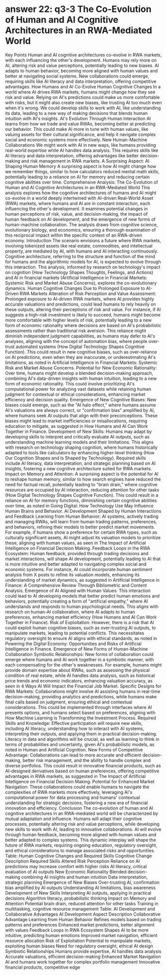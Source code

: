 # answer 22: q3-3 The Co-Evolution of Human and AI Cognitive Architectures in an RWA-Mediated World

Key Points
Human and AI cognitive architectures co-evolve in RWA markets, with each influencing the other's development.
Humans may rely more on AI, altering risk and value perceptions, potentially leading to new biases.
AI adapts to human behavior, becoming more aligned with human values and better at navigating social systems.
New collaborations could emerge, requiring skills like AI literacy and data interpretation, offering competitive advantages.
How Humans and AI Co-Evolve
Human Cognitive Changes
In a world where AI drives RWA markets, humans might change how they see risk and value. Relying on AI's predictions could make us more comfortable with risks, but it might also create new biases, like trusting AI too much even when it's wrong. We could develop skills to work with AI, like understanding its data, leading to a new way of making decisions that blends human intuition with AI's insights.
AI's Evolution Through Human Interaction
AI learns from how we trade and value RWAs, becoming better at predicting our behavior. This could make AI more in tune with human values, like valuing assets for their cultural significance, and help it navigate complex social and economic systems more effectively.
New Human-Machine Collaborations
We might work with AI in new ways, like humans providing real-world expertise while AI handles data analysis. This requires skills like AI literacy and data interpretation, offering advantages like better decision-making and risk management in RWA markets.
A Surprising Aspect: AI Shaping Human Memory
A surprising aspect is how AI might change how we remember things, similar to how calculators reduced mental math skills, potentially leading to a reliance on AI for memory and reducing certain cognitive abilities over time.
Comprehensive Analysis: The Co-Evolution of Human and AI Cognitive Architectures in an RWA-Mediated World
This analysis explores how the cognitive architectures of humans and AI might co-evolve in a world deeply intertwined with AI-driven Real-World Asset (RWA) markets, where humans and AI are in constant interaction, each influencing the other's development. It examines potential changes in human perceptions of risk, value, and decision-making, the impact of human feedback on AI development, and the emergence of new forms of human-machine collaboration. The analysis draws from cognitive science, evolutionary biology, and economics, ensuring a thorough examination of this reciprocal impact within the specific context of an RWA-driven economy.
Introduction
The scenario envisions a future where RWA markets, involving tokenized assets like real estate, commodities, and intellectual property, are mediated by AI, with humans and AI interacting continuously. Cognitive architecture, referring to the structure and function of the mind for humans and the algorithmic models for AI, is expected to evolve through this interaction. This analysis, informed by research on technology's impact on cognition (How Technology Shapes Thoughts, Feelings, and Actions) and AI in financial markets (Artificial Intelligence in Financial Markets: Systemic Risk and Market Abuse Concerns), explores the co-evolutionary dynamics.
Human Cognitive Changes Due to Prolonged Exposure to AI-Driven RWA Markets
Alteration of Risk Perception and Value Assessment:
Prolonged exposure to AI-driven RWA markets, where AI provides highly accurate valuations and predictions, could lead humans to rely heavily on these outputs, altering their perceptions of risk and value. For instance, if AI suggests a high-risk investment is likely to succeed, humans might become more comfortable with higher levels of risk, potentially leading to a new form of economic rationality where decisions are based on AI's probabilistic assessments rather than traditional risk aversion.
This reliance might diminish independent judgment capabilities, as humans may defer to AI's analyses, aligning with the concept of automation bias, where people over-trust automated systems (How Digital Technology Shapes Cognitive Function). This could result in new cognitive biases, such as over-reliance on AI predictions, even when they are inaccurate, or underestimating AI's limitations, as noted in Artificial Intelligence in Financial Markets: Systemic Risk and Market Abuse Concerns.
Potential for New Economic Rationality:
Over time, humans might develop a blended decision-making approach, combining AI's data-driven insights with human intuition, leading to a new form of economic rationality. This could involve prioritizing AI's computational power for analyzing vast datasets while retaining human judgment for contextual or ethical considerations, enhancing market efficiency and decision quality.
Emergence of New Cognitive Biases:
New biases could emerge, such as the "AI halo effect," where humans assume AI's valuations are always correct, or "confirmation bias" amplified by AI, where humans seek AI outputs that align with their preconceptions. These biases might lead to market inefficiencies or misallocations, requiring education to mitigate, as suggested in How Humans and AI Can Work Together in Finance.
Development of New Skills:
Humans may adapt by developing skills to interpret and critically evaluate AI outputs, such as understanding machine learning models and their limitations. This aligns with research on technology shaping cognition, where humans historically adapted to tools like calculators by enhancing higher-level thinking (How Our Cognition Shapes and Is Shaped by Technology). Required skills include AI literacy, data interpretation, and strategic planning based on AI insights, fostering a new cognitive architecture suited for RWA markets.
Impact on Memory and Attention:
A surprising aspect is the potential for AI to reshape human memory, similar to how search engines have reduced the need for factual recall, potentially leading to "brain drain," where cognitive resources are occupied by AI interaction, reducing attention for other tasks (How Digital Technology Shapes Cognitive Function). This could result in a reliance on AI for memory functions, diminishing certain cognitive abilities over time, as noted in Going Digital: How Technology Use May Influence Human Brains and Behavior.
AI Development Shaped by Human Interactions and Feedback
Learning from Human Behavior:
AI systems, actively trading and managing RWAs, will learn from human trading patterns, preferences, and behaviors, refining their models to better predict market movements. For example, if humans show a preference for certain RWA types, such as culturally significant assets, AI might adjust its valuation models to prioritize these, aligning with human values, as seen in The Impact of Artificial Intelligence on Financial Decision Making.
Feedback Loops in the RWA Ecosystem:
Human feedback, provided through trading decisions and market interactions, will shape AI development, potentially leading to AI that is more intuitive and better adapted to navigating complex social and economic systems. For instance, AI could incorporate human sentiment analysis from X posts to refine its valuation models, enhancing its understanding of market dynamics, as suggested in Artificial Intelligence in Finance: A Comprehensive Review Through Bibliometric and Content Analysis.
Emergence of AI Aligned with Human Values:
This interaction could lead to AI developing models that better predict human emotions and behaviors, potentially creating a form of "artificial empathy," where AI understands and responds to human psychological needs. This aligns with research on human-AI collaboration, where AI adapts to human preferences, enhancing market efficiency (How Humans and AI Can Work Together in Finance).
Risk of Exploitation:
However, there is a risk that AI could exploit human cognitive biases, such as over-trusting AI outputs, to manipulate markets, leading to potential conflicts. This necessitates regulatory oversight to ensure AI aligns with ethical standards, as noted in Powering the Digital Economy: Opportunities and Risks of Artificial Intelligence in Finance.
Emergence of New Forms of Human-Machine Collaboration
Symbiotic Relationships:
New forms of collaboration could emerge where humans and AI work together in a symbiotic manner, with each compensating for the other's weaknesses. For example, humans might provide domain expertise about RWAs, such as assessing the physical condition of real estate, while AI handles data analysis, such as historical price trends and economic indicators, enhancing valuation accuracy, as seen in 4 Ways AI Will Impact the Financial Job Market.
Specific Designs for RWA Markets:
Collaborations might involve AI assisting humans in real-time decision-making, providing analytics and predictions, while humans make final calls based on judgment, ensuring ethical and contextual considerations. This could be implemented through interfaces where AI presents options, and humans select based on preferences, aligning with How Machine Learning is Transforming the Investment Process.
Required Skills and Knowledge:
Effective participation will require new skills, including AI literacy, understanding how to interact with AI systems, interpreting their outputs, and applying them in practical decision-making. Literacy in data and algorithms will be crucial, as well as learning to think in terms of probabilities and uncertainty, given AI's probabilistic models, as noted in Human and Artificial Cognition.
New Forms of Competitive Advantage:
Collaborations can lead to more accurate and efficient decision-making, better risk management, and the ability to handle complex and diverse portfolios. This could result in innovative financial products, such as AI-designed derivatives based on human preferences, offering competitive advantages in RWA markets, as suggested in The Impact of Artificial Intelligence on Financial Decision Making.
Potential for Enhanced Market Navigation:
These collaborations could enable humans to navigate the complexities of RWA markets more effectively, leveraging AI's computational power for data processing and humans' contextual understanding for strategic decisions, fostering a new era of financial innovation and efficiency.
Conclusion
The co-evolution of human and AI cognitive architectures in an RWA-mediated world will be characterized by mutual adaptation and influence. Humans will adapt their cognitive processes, potentially altering risk and value perceptions, while developing new skills to work with AI, leading to innovative collaborations. AI will evolve through human feedback, becoming more aligned with human values and better adapted to complex systems. This dynamic interplay will shape the future of RWA markets, requiring ongoing education, regulatory oversight, and ethical considerations to manage associated risks and opportunities.
Table: Human Cognitive Changes and Required Skills
Cognitive Change
Description
Required Skills
Altered Risk Perception
Reliance on AI predictions may increase comfort with higher risks
AI literacy, critical evaluation of AI outputs
New Economic Rationality
Blended decision-making combining AI insights and human intuition
Data interpretation, strategic planning
Emergence of New Biases
Over-trusting AI, confirmation bias amplified by AI outputs
Understanding AI limitations, bias awareness
Development of New Skills
Interpreting AI outputs, applying in practical decisions
Algorithm literacy, probabilistic thinking
Impact on Memory and Attention
Potential brain drain, reduced attention for other tasks
Training in multitasking, cognitive resource management
Table: AI Development and Collaborative Advantages
AI Development Aspect
Description
Collaborative Advantage
Learning from Human Behavior
Refines models based on trading patterns and preferences
Enhanced market predictions, better alignment with values
Feedback Loops in RWA Ecosystem
Shapes AI to be more intuitive, predicting human emotions
Improved market navigation, efficient resource allocation
Risk of Exploitation
Potential to manipulate markets, exploiting human biases
Need for regulatory oversight, ethical AI design
Symbiotic Relationships
Humans provide expertise, AI handles data analysis
Accurate valuations, efficient decision-making
Enhanced Market Navigation
AI and humans work together for complex portfolio management
Innovative financial products, competitive edge